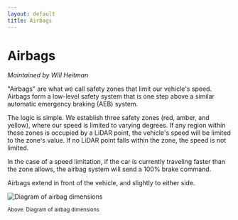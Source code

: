 ```yaml
---
layout: default
title: Airbags
---
```


# Airbags

_Maintained by Will Heitman_

"Airbags" are what we call safety zones that limit our vehicle's speed. Airbags form a low-level safety system that is one step above a similar automatic emergency braking (AEB) system.

The logic is simple. We establish three safety zones (red, amber, and yellow), where our speed is limited to varying degrees. If any region within these zones is occupied by a LiDAR point, the vehicle's speed will be limited to the zone's value. If no LiDAR point falls within the zone, the speed is not limited.

In the case of a speed limitation, if the car is currently traveling faster than the zone allows, the airbag system will send a 100% brake command.

Airbags extend in front of the vehicle, and slightly to either side.

![Diagram of airbag dimensions](/navigator/assets/res/airbags.png)

<small>Above: Diagram of airbag dimensions</small>
